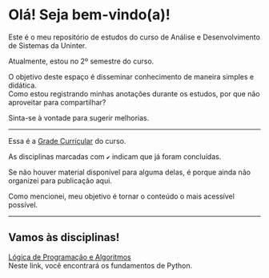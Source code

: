 # Olá! Seja bem-vindo(a)!

Este é o meu repositório de estudos do curso de Análise e Desenvolvimento de Sistemas da Uninter.

Atualmente, estou no 2º semestre do curso.

O objetivo deste espaço é disseminar conhecimento de maneira simples e didática.  
Como estou registrando minhas anotações durante os estudos, por que não aproveitar para compartilhar?

Sinta-se à vontade para sugerir melhorias.

___

Essa é a [Grade Currícular](https://github.com/veronicabierhals/adsuninter/blob/main/gradecurricular.md) do curso.  

As disciplinas marcadas com ``✔️`` indicam que já foram concluídas.  

Se não houver material disponível para alguma delas, é porque ainda não organizei para publicação aqui.  

Como mencionei, meu objetivo é tornar o conteúdo o mais acessível possível.

___

## Vamos às disciplinas!

[Lógica de Programação e Algoritmos](https://github.com/veronicabierhals/adsuninter/tree/main/L%C3%B3gica%20e%20Algoritmos)  
Neste link, você encontrará os fundamentos de Python.

